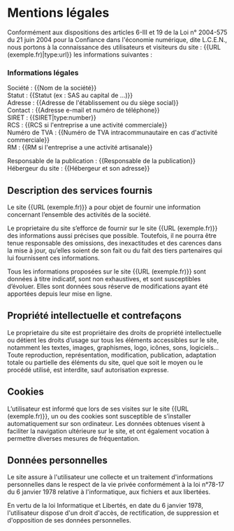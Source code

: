 # Mentions légales

Conformément aux dispositions des articles 6-III et 19 de la Loi n° 2004-575 du 
21 juin 2004 pour la Confiance dans l'économie numérique, dite L.C.E.N., nous 
portons à la connaissance des utilisateurs et visiteurs du site : 
{{URL (exemple.fr)|type:url}} les informations suivantes :

### Informations légales

Société : {{Nom de la société}}  
Statut : {{Statut (ex : SAS au capital de ...)}}  
Adresse : {{Adresse de l'établissement ou du siège social}}  
Contact : {{Adresse e-mail et numéro de téléphone}}  
SIRET :  {{SIRET|type:number}}  
RCS : {{RCS si l'entreprise a une activité commerciale}}  
Numéro de TVA : 
{{Numéro de TVA intracommunautaire en cas d'activité commerciale}}  
RM : {{RM si l'entreprise a une activité artisanale}}

Responsable de la publication : {{Responsable de la publication}}  
Hébergeur du site : {{Hébergeur et son adresse}}

## Description des services fournis

Le site {{URL (exemple.fr)}} a pour objet de fournir une information concernant 
l’ensemble des activités de la société.

Le proprietaire du site s’efforce de fournir sur le site {{URL (exemple.fr)}} 
des informations aussi précises que possible. Toutefois, il ne pourra être 
tenue responsable des omissions, des inexactitudes et des carences dans la mise 
à jour, qu’elles soient de son fait ou du fait des tiers partenaires qui lui 
fournissent ces informations.

Tous les informations proposées sur le site {{URL (exemple.fr)}} sont données à 
titre indicatif, sont non exhaustives, et sont susceptibles d’évoluer. Elles 
sont données sous réserve de modifications ayant été apportées depuis leur mise 
en ligne.

## Propriété intellectuelle et contrefaçons

Le proprietaire du site est propriétaire des droits de propriété intellectuelle 
ou détient les droits d’usage sur tous les éléments accessibles sur le site, 
notamment les textes, images, graphismes, logo, icônes, sons, logiciels...
Toute reproduction, représentation, modification, publication, adaptation 
totale ou partielle des éléments du site, quel que soit le moyen ou le procédé 
utilisé, est interdite, sauf autorisation expresse.

## Cookies

L’utilisateur est informé que lors de ses visites sur le site 
{{URL (exemple.fr)}}, un ou des cookies sont susceptible de s’installer 
automatiquement sur son ordinateur. Les données obtenues visent à faciliter la 
navigation ultérieure sur le site, et ont également vocation à permettre 
diverses mesures de fréquentation.

## Données personnelles

Le site assure à l'utilisateur une collecte et un traitement d'informations 
personnelles dans le respect de la vie privée conformément à la loi n°78-17 du 
6 janvier 1978 relative à l'informatique, aux fichiers et aux libertées.

En vertu de la loi Informatique et Libertés, en date du 6 janvier 1978, 
l'utilisateur dispose d'un droit d'accès, de rectification, de suppression et 
d'opposition de ses données personnelles.

